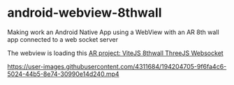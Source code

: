 # android-webview-8thwall

Making work an Android Native App using a WebView with an AR 8th wall app connected to a web socket server

The webview is loading this [AR project: ViteJS 8thwall ThreeJS Websocket](https://github.com/Alex-DG/vite-8thwall-three-websocket)



https://user-images.githubusercontent.com/4311684/194204705-9f6fa4c6-5024-44b5-8e74-30990e14d240.mp4

